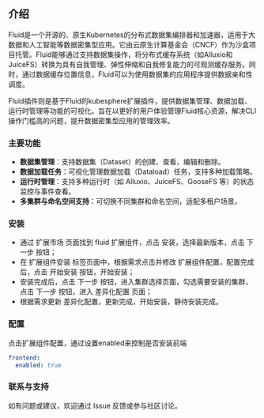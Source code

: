 ## 介绍

Fluid是一个开源的、原生Kubernetes的分布式数据集编排器和加速器，适用于大数据和人工智能等数据密集型应用。它由云原生计算基金会（CNCF）作为沙盒项目托管。Fluid能够通过支持数据集操作，将分布式缓存系统（如Alluxio和JuiceFS）转换为具有自我管理、弹性伸缩和自我修复能力的可观测缓存服务。同时，通过数据缓存位置信息，Fluid可以为使用数据集的应用程序提供数据亲和性调度。

Fluid插件则是基于Fluid的kubesphere扩展插件，提供数据集管理、数据加载、运行时管理等功能的可视化。旨在以更好的用户体验管理Fluid核心资源，解决CLI操作门槛高的问题，提升数据密集型应用的管理效率。

### 主要功能

- **数据集管理**：支持数据集（Dataset）的创建、查看、编辑和删除。
- **数据加载任务**：可视化管理数据加载（Dataload）任务，支持多种加载策略。
- **运行时管理**：支持多种运行时（如 Alluxio、JuiceFS、GooseFS 等）的状态监控与事件查看。
- **多集群与命名空间支持**：可切换不同集群和命名空间，适配多租户场景。

### 安装

- 通过 扩展市场 页面找到 fluid 扩展组件，点击 安装，选择最新版本，点击 下一步 按钮；
- 在 扩展组件安装 标签页面中，根据需求点击并修改 扩展组件配置，配置完成后，点击 开始安装 按钮，开始安装；
- 安装完成后，点击 下一步 按钮，进入集群选择页面，勾选需要安装的集群，点击 下一步 按钮，进入 差异化配置 页面；
- 根据需求更新 差异化配置，更新完成，开始安装，静待安装完成。

### 配置

点击扩展组件配置，通过设置enabled来控制是否安装前端
```yaml
frontend:
  enabled: true
```

### 联系与支持

如有问题或建议，欢迎通过 Issue 反馈或参与社区讨论。
